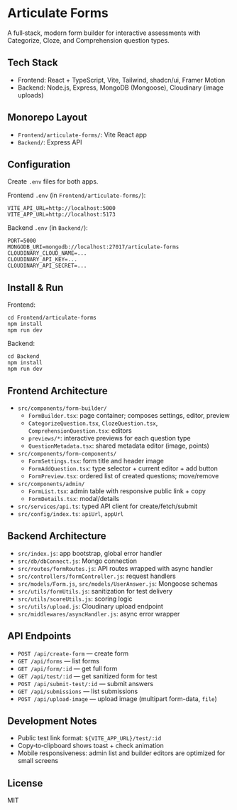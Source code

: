 # Articulate Forms

A full‑stack, modern form builder for interactive assessments with Categorize, Cloze, and Comprehension question types.

## Tech Stack

- Frontend: React + TypeScript, Vite, Tailwind, shadcn/ui, Framer Motion
- Backend: Node.js, Express, MongoDB (Mongoose), Cloudinary (image uploads)

## Monorepo Layout

- `Frontend/articulate-forms/`: Vite React app
- `Backend/`: Express API

## Configuration

Create `.env` files for both apps.

Frontend `.env` (in `Frontend/articulate-forms/`):

```
VITE_API_URL=http://localhost:5000
VITE_APP_URL=http://localhost:5173
```

Backend `.env` (in `Backend/`):

```
PORT=5000
MONGODB_URI=mongodb://localhost:27017/articulate-forms
CLOUDINARY_CLOUD_NAME=...
CLOUDINARY_API_KEY=...
CLOUDINARY_API_SECRET=...
```

## Install & Run

Frontend:

```
cd Frontend/articulate-forms
npm install
npm run dev
```

Backend:

```
cd Backend
npm install
npm run dev
```

## Frontend Architecture

- `src/components/form-builder/`
  - `FormBuilder.tsx`: page container; composes settings, editor, preview
  - `CategorizeQuestion.tsx`, `ClozeQuestion.tsx`, `ComprehensionQuestion.tsx`: editors
  - `previews/*`: interactive previews for each question type
  - `QuestionMetadata.tsx`: shared metadata editor (image, points)
- `src/components/form-components/`
  - `FormSettings.tsx`: form title and header image
  - `FormAddQuestion.tsx`: type selector + current editor + add button
  - `FormPreview.tsx`: ordered list of created questions; move/remove
- `src/components/admin/`
  - `FormList.tsx`: admin table with responsive public link + copy
  - `FormDetails.tsx`: modal/details
- `src/services/api.ts`: typed API client for create/fetch/submit
- `src/config/index.ts`: `apiUrl`, `appUrl`

## Backend Architecture

- `src/index.js`: app bootstrap, global error handler
- `src/db/dbConnect.js`: Mongo connection
- `src/routes/formRoutes.js`: API routes wrapped with async handler
- `src/controllers/formController.js`: request handlers
- `src/models/Form.js`, `src/models/UserAnswer.js`: Mongoose schemas
- `src/utils/formUtils.js`: sanitization for test delivery
- `src/utils/scoreUtils.js`: scoring logic
- `src/utils/upload.js`: Cloudinary upload endpoint
- `src/middlewares/asyncHandler.js`: async error wrapper

## API Endpoints

- `POST /api/create-form` — create form
- `GET /api/forms` — list forms
- `GET /api/form/:id` — get full form
- `GET /api/test/:id` — get sanitized form for test
- `POST /api/submit-test/:id` — submit answers
- `GET /api/submissions` — list submissions
- `POST /api/upload-image` — upload image (multipart form-data, `file`)

## Development Notes

- Public test link format: `${VITE_APP_URL}/test/:id`
- Copy‑to‑clipboard shows toast + check animation
- Mobile responsiveness: admin list and builder editors are optimized for small screens

## License

MIT
